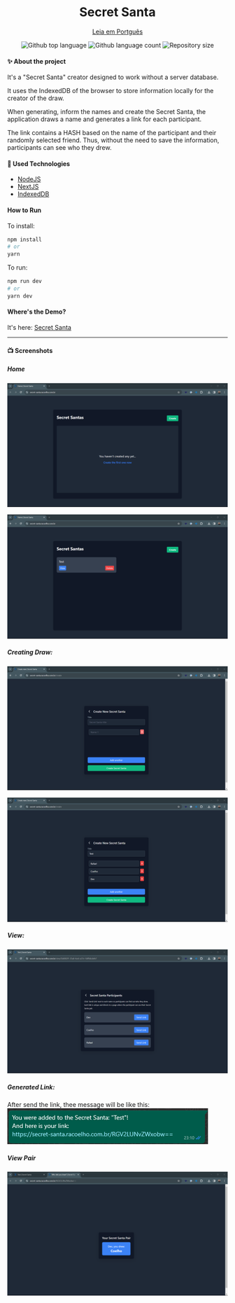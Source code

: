 <h1 align="center">Secret Santa</h1>

<center>

[Leia em Portguês](./LEIAME.md)

</center>

<p align="center">
  <img alt="Github top language" src="https://img.shields.io/github/languages/top/rafa-coelho/amigo-secreto?color=56BEB8">
  <img alt="Github language count" src="https://img.shields.io/github/languages/count/rafa-coelho/amigo-secreto?color=56BEB8">
  <img alt="Repository size" src="https://img.shields.io/github/repo-size/rafa-coelho/amigo-secreto?color=56BEB8">
</p>


#### :sparkles: About the project
It's a "Secret Santa" creator designed to work without a server database.

It uses the IndexedDB of the browser to store information locally for the creator of the draw.

When generating, inform the names and create the Secret Santa, the application draws a name and generates a link for each participant.

The link contains a HASH based on the name of the participant and their randomly selected friend.
Thus, without the need to save the information, participants can see who they drew.

#### :rocket: Used Technologies

- [NodeJS](https://nodejs.org/en)
- [NextJS](https://nextjs.org/)
- [IndexedDB](https://developer.mozilla.org/en-US/docs/Web/API/IndexedDB_API/Using_IndexedDB)



#### How to Run

To install:

```bash
npm install
# or
yarn
```

To run:
```bash
npm run dev
# or
yarn dev
```

#### Where's the Demo?
It's here: [Secret Santa](https://amigo-secreto.racoelho.dev/)

<hr />


#### :tv: Screenshots

##### Home
![Home Page Empty](./assets/screenshots/home-page-empty.png)

![Home Page Filled](./assets/screenshots/home-page-filled.png)

##### Creating Draw: 
![Creating](./assets/screenshots/create-page.png)

![Creating Filled](./assets/screenshots/create-page-filled.png)

##### View:
![View Secret Santa](./assets/screenshots/view-secret-santa-page.png)

##### Generated Link:
After send the link, thee message will be like this:
![Received Message](./assets/screenshots/received-message.png)

##### View Pair
![View Pair](./assets/screenshots/view-result-page.png)
